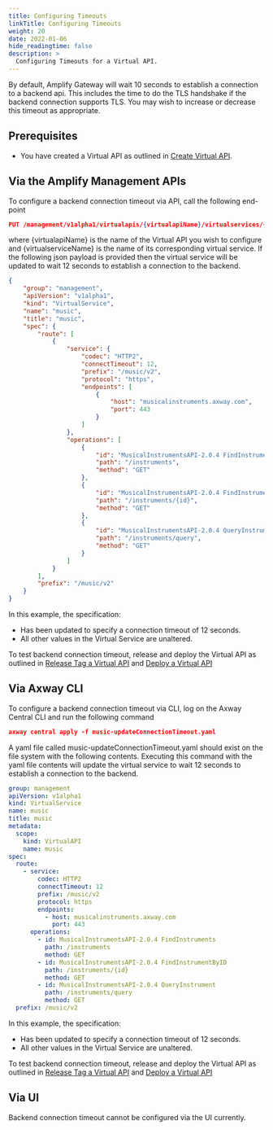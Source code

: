 ```yaml
---
title: Configuring Timeouts
linkTitle: Configuring Timeouts
weight: 20
date: 2022-01-06
hide_readingtime: false
description: >
  Configuring Timeouts for a Virtual API.
---
```


By default, Amplify Gateway will wait 10 seconds to establish a connection to a backend api. This includes the time to do the TLS handshake if the backend connection supports TLS. You may wish to increase or decrease this timeout as appropriate.

## Prerequisites

* You have created a Virtual API as outlined in [Create Virtual API](/docs/usage/create/index.html).

## Via the Amplify Management APIs

To configure a backend connection timeout via API, call the following end-point

```json
PUT /management/v1alpha1/virtualapis/{virtualapiName}/virtualservices/{virtualserviceName}
```

where {virtualapiName} is the name of the Virtual API you wish to configure and {virtualserviceName} is the name of its corresponding virtual service. If the following json payload is provided then the virtual service will be updated to wait 12 seconds to establish a connection to the backend.

```json
{
    "group": "management",
    "apiVersion": "v1alpha1",
    "kind": "VirtualService",
    "name": "music",
    "title": "music",
    "spec": {
        "route": [
            {
                "service": {
                    "codec": "HTTP2",
                    "connectTimeout": 12,
                    "prefix": "/music/v2",
                    "protocol": "https",
                    "endpoints": [
                        {
                            "host": "musicalinstruments.axway.com",
                            "port": 443
                        }
                    ]
                },
                "operations": [
                    {
                        "id": "MusicalInstrumentsAPI-2.0.4 FindInstruments",
                        "path": "/instruments",
                        "method": "GET"
                    },
                    {
                        "id": "MusicalInstrumentsAPI-2.0.4 FindInstrumentByID",
                        "path": "/instruments/{id}",
                        "method": "GET"
                    },
                    {
                        "id": "MusicalInstrumentsAPI-2.0.4 QueryInstrument",
                        "path": "/instruments/query",
                        "method": "GET"
                    }
                ]
            }
        ],
        "prefix": "/music/v2"
    }
}
```

In this example, the specification:

* Has been updated to specify a connection timeout of 12 seconds.
* All other values in the Virtual Service are unaltered.

To test backend connection timeout, release and deploy the Virtual API as outlined in [Release Tag a Virtual API](/docs/usage/ReleaseTag/index.html) and [Deploy a Virtual API](/docs/usage/Deploy/index.html)

## Via Axway CLI

To configure a backend connection timeout via CLI, log on the Axway Central CLI and run the following command

```json
axway central apply -f music-updateConnectionTimeout.yaml
```

A yaml file called music-updateConnectionTimeout.yaml should exist on the file system with the following contents. Executing this command with the yaml file contents will update the virtual service to wait 12 seconds to establish a connection to the backend.

```yaml
group: management
apiVersion: v1alpha1
kind: VirtualService
name: music
title: music
metadata:
  scope:
    kind: VirtualAPI
    name: music
spec:
  route:
    - service:
        codec: HTTP2
        connectTimeout: 12
        prefix: /music/v2
        protocol: https
        endpoints:
          - host: musicalinstruments.axway.com
            port: 443
      operations:
        - id: MusicalInstrumentsAPI-2.0.4 FindInstruments
          path: /instruments
          method: GET
        - id: MusicalInstrumentsAPI-2.0.4 FindInstrumentByID
          path: /instruments/{id}
          method: GET
        - id: MusicalInstrumentsAPI-2.0.4 QueryInstrument
          path: /instruments/query
          method: GET
  prefix: /music/v2
```

In this example, the specification:

* Has been updated to specify a connection timeout of 12 seconds.
* All other values in the Virtual Service are unaltered.

To test backend connection timeout, release and deploy the Virtual API as outlined in [Release Tag a Virtual API](/docs/usage/ReleaseTag/index.html) and [Deploy a Virtual API](/docs/usage/Deploy/index.html)

## Via UI

Backend connection timeout cannot be configured via the UI currently.